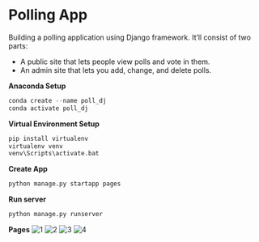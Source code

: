 # Polling App

Building a polling application using Django framework. It’ll consist of two parts:

- A public site that lets people view polls and vote in them.
- An admin site that lets you add, change, and delete polls.



**Anaconda Setup**

```python
conda create --name poll_dj
conda activate poll_dj
```

**Virtual Environment Setup**
```python
pip install virtualenv
virtualenv venv
venv\Scripts\activate.bat
```

**Create App**
```python
python manage.py startapp pages
```

**Run server**
```python
python manage.py runserver
```

**Pages**
![1](https://github.com/HMFazleRabbi/poll_django/assets/55730363/53f1beb0-7469-4dd8-822a-0db42828b28e)
![2](https://github.com/HMFazleRabbi/poll_django/assets/55730363/f25ac784-0051-48e1-aa07-8c77a83e6495)
![3](https://github.com/HMFazleRabbi/poll_django/assets/55730363/68ca7af2-4ba9-4855-a12e-859ca62ac172)
![4](https://github.com/HMFazleRabbi/poll_django/assets/55730363/319ebc83-8773-41de-a5bc-63ab39c94045)




